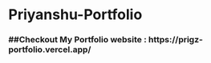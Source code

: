 ﻿# Priyanshu-Portfolio

<h3>
##Checkout My Portfolio website : https://prigz-portfolio.vercel.app/
</h3>
